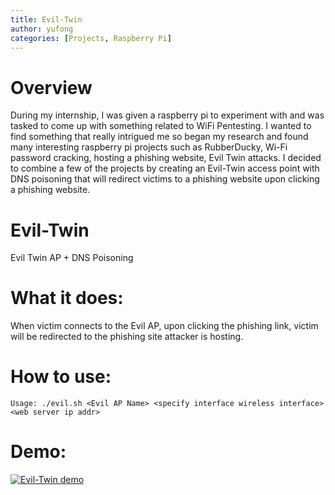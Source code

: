```yaml
---
title: Evil-Twin
author: yufong
categories: [Projects, Raspberry Pi]
---
```



# Overview
During my internship, I was given a raspberry pi to experiment with and was tasked to come up with something related to WiFi Pentesting. I wanted to find something that really intrigued me so began my research and found many interesting raspberry pi projects such as RubberDucky, Wi-Fi password cracking, hosting a phishing website, Evil Twin attacks. I decided to combine a few of the projects by creating an Evil-Twin access point with DNS poisoning that will redirect victims to a phishing website upon clicking a phishing website. 

# Evil-Twin
Evil Twin AP + DNS Poisoning

# What it does:
When victim connects to the Evil AP, upon clicking the phishing link, victim will be redirected to the phishing site attacker is hosting.

# How to use:
`Usage: ./evil.sh <Evil AP Name> <specify interface wireless interface> <web server ip addr>`

# Demo:
[![Evil-Twin demo](https://res.cloudinary.com/marcomontalbano/image/upload/v1642608373/video_to_markdown/images/streamable--13cpk4-c05b58ac6eb4c4700831b2b3070cd403.jpg)](https://streamable.com/13cpk4 "Evil-Twin demo")
